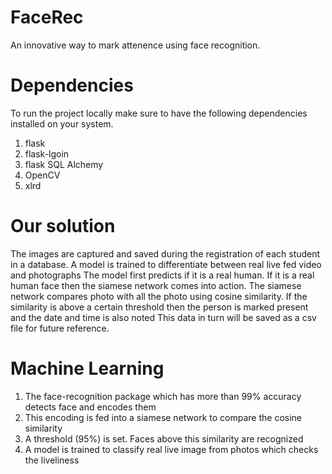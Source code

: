 # FaceRec
An innovative way to mark attenence using face recognition.

# Dependencies

To run the project locally make sure to have the following dependencies installed on your system.

1. flask
2. flask-lgoin
3. flask SQL Alchemy
4. OpenCV
5. xlrd

# Our solution
The images are captured and saved during the registration of each student in a database.
A model is trained to differentiate between real live fed video and photographs 
The model first predicts if it is a real human. If it is a real human face then the siamese network comes into action.
The siamese network compares photo with all the photo using cosine similarity. If the similarity is above a certain threshold then the person is marked present and the date and time is also noted
This data in turn will be saved as a csv file for future reference.


# Machine Learning
1. The face-recognition package which has more than 99% accuracy detects face and encodes them
2. This encoding is fed into a siamese network to compare the cosine similarity 
3. A threshold (95%) is set. Faces above this similarity are recognized
4. A model is trained to classify real live image from photos which checks the liveliness


